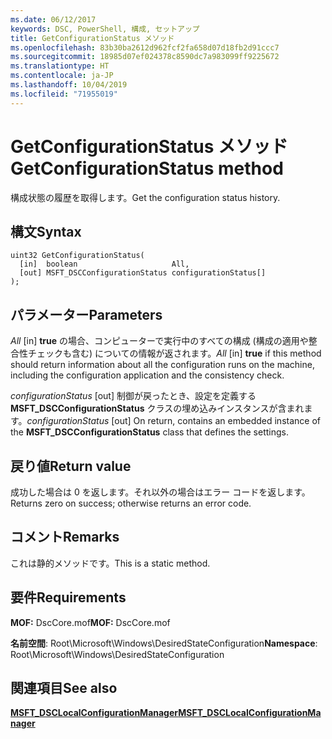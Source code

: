 ```yaml
---
ms.date: 06/12/2017
keywords: DSC, PowerShell, 構成, セットアップ
title: GetConfigurationStatus メソッド
ms.openlocfilehash: 83b30ba2612d962fcf2fa658d07d18fb2d91ccc7
ms.sourcegitcommit: 18985d07ef024378c8590dc7a983099ff9225672
ms.translationtype: HT
ms.contentlocale: ja-JP
ms.lasthandoff: 10/04/2019
ms.locfileid: "71955019"
---
```

# <a name="getconfigurationstatus-method"></a><span data-ttu-id="30a5f-103">GetConfigurationStatus メソッド</span><span class="sxs-lookup"><span data-stu-id="30a5f-103">GetConfigurationStatus method</span></span>

<span data-ttu-id="30a5f-104">構成状態の履歴を取得します。</span><span class="sxs-lookup"><span data-stu-id="30a5f-104">Get the configuration status history.</span></span>

## <a name="syntax"></a><span data-ttu-id="30a5f-105">構文</span><span class="sxs-lookup"><span data-stu-id="30a5f-105">Syntax</span></span>

```mof
uint32 GetConfigurationStatus(
  [in]  boolean                     All,
  [out] MSFT_DSCConfigurationStatus configurationStatus[]
);
```

## <a name="parameters"></a><span data-ttu-id="30a5f-106">パラメーター</span><span class="sxs-lookup"><span data-stu-id="30a5f-106">Parameters</span></span>

<span data-ttu-id="30a5f-107">*All* \[in\] **true** の場合、コンピューターで実行中のすべての構成 (構成の適用や整合性チェックも含む) についての情報が返されます。</span><span class="sxs-lookup"><span data-stu-id="30a5f-107">*All* \[in\] **true** if this method should return information about all the configuration runs on the machine, including the configuration application and the consistency check.</span></span>

<span data-ttu-id="30a5f-108">*configurationStatus* \[out\] 制御が戻ったとき、設定を定義する **MSFT_DSCConfigurationStatus** クラスの埋め込みインスタンスが含まれます。</span><span class="sxs-lookup"><span data-stu-id="30a5f-108">*configurationStatus* \[out\] On return, contains an embedded instance of the **MSFT_DSCConfigurationStatus** class that defines the settings.</span></span>

## <a name="return-value"></a><span data-ttu-id="30a5f-109">戻り値</span><span class="sxs-lookup"><span data-stu-id="30a5f-109">Return value</span></span>

<span data-ttu-id="30a5f-110">成功した場合は 0 を返します。それ以外の場合はエラー コードを返します。</span><span class="sxs-lookup"><span data-stu-id="30a5f-110">Returns zero on success; otherwise returns an error code.</span></span>

## <a name="remarks"></a><span data-ttu-id="30a5f-111">コメント</span><span class="sxs-lookup"><span data-stu-id="30a5f-111">Remarks</span></span>

<span data-ttu-id="30a5f-112">これは静的メソッドです。</span><span class="sxs-lookup"><span data-stu-id="30a5f-112">This is a static method.</span></span>

## <a name="requirements"></a><span data-ttu-id="30a5f-113">要件</span><span class="sxs-lookup"><span data-stu-id="30a5f-113">Requirements</span></span>

<span data-ttu-id="30a5f-114">**MOF:** DscCore.mof</span><span class="sxs-lookup"><span data-stu-id="30a5f-114">**MOF:** DscCore.mof</span></span>

<span data-ttu-id="30a5f-115">**名前空間**: Root\Microsoft\Windows\DesiredStateConfiguration</span><span class="sxs-lookup"><span data-stu-id="30a5f-115">**Namespace**: Root\Microsoft\Windows\DesiredStateConfiguration</span></span>

## <a name="see-also"></a><span data-ttu-id="30a5f-116">関連項目</span><span class="sxs-lookup"><span data-stu-id="30a5f-116">See also</span></span>

[<span data-ttu-id="30a5f-117">**MSFT_DSCLocalConfigurationManager**</span><span class="sxs-lookup"><span data-stu-id="30a5f-117">**MSFT_DSCLocalConfigurationManager**</span></span>](msft-dsclocalconfigurationmanager.md)
